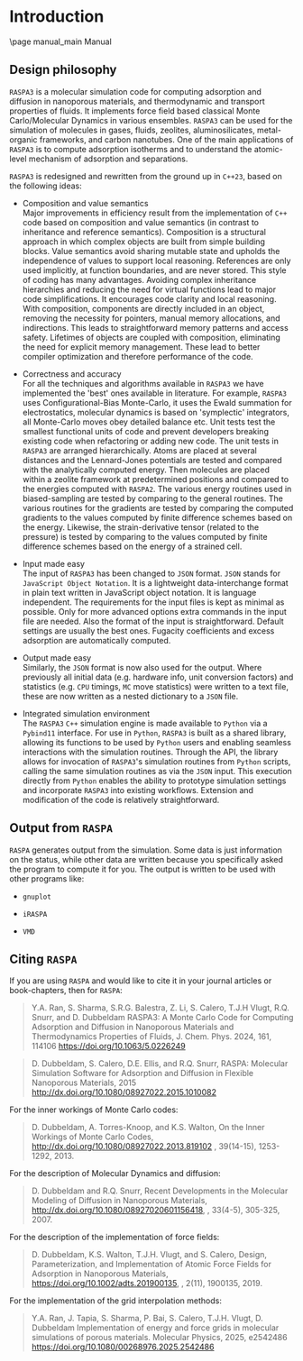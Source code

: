 # Introduction
\page manual_main Manual

## Design philosophy

`RASPA3` is a molecular simulation code for computing adsorption and
diffusion in nanoporous materials, and thermodynamic and transport
properties of fluids. It implements force field based classical Monte
Carlo/Molecular Dynamics in various ensembles. `RASPA3` can be used for
the simulation of molecules in gases, fluids, zeolites,
aluminosilicates, metal-organic frameworks, and carbon nanotubes. One of
the main applications of `RASPA3` is to compute adsorption isotherms and
to understand the atomic-level mechanism of adsorption and separations.

`RASPA3` is redesigned and rewritten from the ground up in `C++23`,
based on the following ideas:

-   Composition and value semantics\
    Major improvements in efficiency result from the implementation of
    `C++` code based on composition and value semantics (in contrast to
    inheritance and reference semantics). Composition is a structural
    approach in which complex objects are built from simple building
    blocks. Value semantics avoid sharing mutable state and upholds the
    independence of values to support local reasoning. References are
    only used implicitly, at function boundaries, and are never stored.
    This style of coding has many advantages. Avoiding complex
    inheritance hierarchies and reducing the need for virtual functions
    lead to major code simplifications. It encourages code clarity and
    local reasoning. With composition, components are directly included
    in an object, removing the necessity for pointers, manual memory
    allocations, and indirections. This leads to straightforward memory
    patterns and access safety. Lifetimes of objects are coupled with
    composition, eliminating the need for explicit memory management.
    These lead to better compiler optimization and therefore performance
    of the code.

-   Correctness and accuracy\
    For all the techniques and algorithms available in `RASPA3` we have
    implemented the 'best' ones available in literature. For example,
    `RASPA3` uses Configurational-Bias Monte-Carlo, it uses the Ewald
    summation for electrostatics, molecular dynamics is based on
    'symplectic' integrators, all Monte-Carlo moves obey detailed
    balance etc. Unit tests test the smallest functional units of code
    and prevent developers breaking existing code when refactoring or
    adding new code. The unit tests in `RASPA3` are arranged
    hierarchically. Atoms are placed at several distances and the
    Lennard-Jones potentials are tested and compared with the
    analytically computed energy. Then molecules are placed within a
    zeolite framework at predetermined positions and compared to the
    energies computed with `RASPA2`. The various energy routines used in
    biased-sampling are tested by comparing to the general routines. The
    various routines for the gradients are tested by comparing the
    computed gradients to the values computed by finite difference
    schemes based on the energy. Likewise, the strain-derivative tensor
    (related to the pressure) is tested by comparing to the values
    computed by finite difference schemes based on the energy of a
    strained cell.

-   Input made easy\
    The input of `RASPA3` has been changed to `JSON` format. `JSON`
    stands for `JavaScript Object Notation`. It is a lightweight
    data-interchange format in plain text written in JavaScript object
    notation. It is language independent. The requirements for the input
    files is kept as minimal as possible. Only for more advanced options
    extra commands in the input file are needed. Also the format of the
    input is straightforward. Default settings are usually the best
    ones. Fugacity coefficients and excess adsorption are automatically
    computed.

-   Output made easy\
    Similarly, the `JSON` format is now also used for the output. Where
    previously all initial data (e.g. hardware info, unit conversion
    factors) and statistics (e.g. `CPU` timings, `MC` move statistics)
    were written to a text file, these are now written as a nested
    dictionary to a `JSON` file.

-   Integrated simulation environment\
    The `RASPA3` `C++` simulation engine is made available to `Python`
    via a `Pybind11` interface. For use in `Python`, `RASPA3` is built
    as a shared library, allowing its functions to be used by `Python`
    users and enabling seamless interactions with the simulation
    routines. Through the API, the library allows for invocation of
    `RASPA3`'s simulation routines from `Python` scripts, calling the
    same simulation routines as via the `JSON` input. This execution
    directly from `Python` enables the ability to prototype simulation
    settings and incorporate `RASPA3` into existing workflows. Extension
    and modification of the code is relatively straightforward.

## Output from `RASPA`

`RASPA` generates output from the simulation. Some data is just
information on the status, while other data are written because you
specifically asked the program to compute it for you. The output is
written to be used with other programs like:

-   `gnuplot`

-   `iRASPA`

-   `VMD`

## Citing `RASPA`

If you are using `RASPA` and would like to cite it in your journal
articles or book-chapters, then for `RASPA`:

> Y.A. Ran, S. Sharma, S.R.G. Balestra, Z. Li, S. Calero, T.J.H Vlugt,
> R.Q. Snurr, and D. Dubbeldam RASPA3: A Monte Carlo Code for Computing
> Adsorption and Diffusion in Nanoporous Materials and Thermodynamics
> Properties of Fluids, 
> J. Chem. Phys. 2024, 161, 114106
> <https://doi.org/10.1063/5.0226249>

> D. Dubbeldam, S. Calero, D.E. Ellis, and R.Q. Snurr, RASPA: Molecular
> Simulation Software for Adsorption and Diffusion in Flexible
> Nanoporous Materials,
> 2015
> <http://dx.doi.org/10.1080/08927022.2015.1010082>

For the inner workings of Monte Carlo codes:

> D. Dubbeldam, A. Torres-Knoop, and K.S. Walton, On the Inner Workings
> of Monte Carlo Codes, <http://dx.doi.org/10.1080/08927022.2013.819102>
> , 39(14-15), 1253-1292, 2013.

For the description of Molecular Dynamics and diffusion:

> D. Dubbeldam and R.Q. Snurr, Recent Developments in the Molecular
> Modeling of Diffusion in Nanoporous Materials,
> <http://dx.doi.org/10.1080/08927020601156418>, , 33(4-5), 305-325,
> 2007.

For the description of the implementation of force fields:

> D. Dubbeldam, K.S. Walton, T.J.H. Vlugt, and S. Calero, Design,
> Parameterization, and Implementation of Atomic Force Fields for
> Adsorption in Nanoporous Materials,
> <https://doi.org/10.1002/adts.201900135>, , 2(11), 1900135, 2019.

For the implementation of the grid interpolation methods:

> Y.A. Ran, J. Tapia, S. Sharma, P. Bai, S. Calero, T.J.H. Vlugt, D. Dubbeldam
> Implementation of energy and force grids in molecular simulations of porous 
> materials.
> Molecular Physics, 2025, e2542486
> <https://doi.org/10.1080/00268976.2025.2542486>